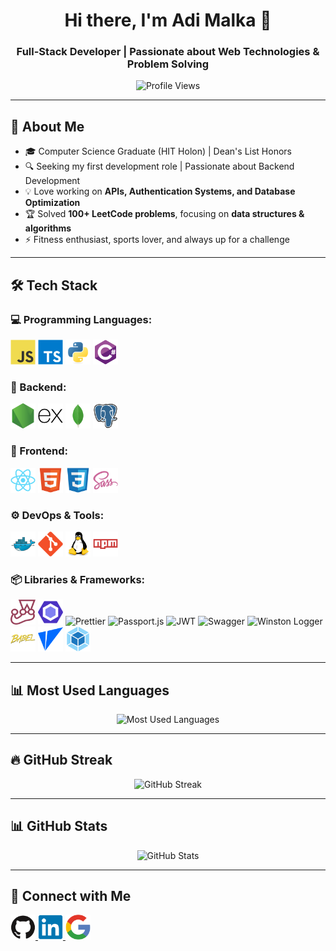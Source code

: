 <h1 align="center">Hi there, I'm Adi Malka 👋</h1>
<h3 align="center">Full-Stack Developer | Passionate about Web Technologies & Problem Solving</h3>

<p align="center">
  <img src="https://komarev.com/ghpvc/?username=adimalka14&label=Profile%20Views&color=blue&style=flat" alt="Profile Views" />
</p>

---

## 🚀 About Me
- 🎓 Computer Science Graduate (HIT Holon) | Dean's List Honors  
- 🔍 Seeking my first development role | Passionate about Backend Development  
- 💡 Love working on **APIs, Authentication Systems, and Database Optimization**  
- 🏆 Solved **100+ LeetCode problems**, focusing on **data structures & algorithms**  
- ⚡ Fitness enthusiast, sports lover, and always up for a challenge  

---

## 🛠️ Tech Stack

### 💻 Programming Languages:
<p align="left">
  <img src="https://raw.githubusercontent.com/devicons/devicon/master/icons/javascript/javascript-original.svg" alt="JavaScript" width="40" height="40"/> 
  <img src="https://raw.githubusercontent.com/devicons/devicon/master/icons/typescript/typescript-original.svg" alt="TypeScript" width="40" height="40"/> 
  <img src="https://raw.githubusercontent.com/devicons/devicon/master/icons/python/python-original.svg" alt="Python" width="40" height="40"/>
  <img src="https://raw.githubusercontent.com/devicons/devicon/master/icons/csharp/csharp-original.svg" alt="C#" width="40" height="40"/>
</p>

### 🔹 Backend:
<p align="left">
  <img src="https://raw.githubusercontent.com/devicons/devicon/master/icons/nodejs/nodejs-original.svg" alt="Node.js" width="40" height="40"/> 
  <img src="https://raw.githubusercontent.com/devicons/devicon/master/icons/express/express-original.svg" alt="Express.js" width="40" height="40"/> 
  <img src="https://raw.githubusercontent.com/devicons/devicon/master/icons/mongodb/mongodb-original.svg" alt="MongoDB" width="40" height="40"/>
  <img src="https://raw.githubusercontent.com/devicons/devicon/master/icons/postgresql/postgresql-original.svg" alt="PostgreSQL" width="40" height="40"/> 
</p>

### 🎨 Frontend:
<p align="left">
  <img src="https://raw.githubusercontent.com/devicons/devicon/master/icons/react/react-original.svg" alt="React" width="40" height="40"/>
  <img src="https://raw.githubusercontent.com/devicons/devicon/master/icons/html5/html5-original.svg" alt="HTML5" width="40" height="40"/> 
  <img src="https://raw.githubusercontent.com/devicons/devicon/master/icons/css3/css3-original.svg" alt="CSS3" width="40" height="40"/> 
  <img src="https://raw.githubusercontent.com/devicons/devicon/master/icons/sass/sass-original.svg" alt="SASS" width="40" height="40"/> 
</p>

### ⚙️ DevOps & Tools:
<p align="left">
  <img src="https://raw.githubusercontent.com/devicons/devicon/master/icons/docker/docker-original.svg" alt="Docker" width="40" height="40"/>
  <img src="https://raw.githubusercontent.com/devicons/devicon/master/icons/git/git-original.svg" alt="Git" width="40" height="40"/>
  <img src="https://raw.githubusercontent.com/devicons/devicon/master/icons/linux/linux-original.svg" alt="Linux" width="40" height="40"/>
  <img src="https://raw.githubusercontent.com/devicons/devicon/master/icons/npm/npm-original-wordmark.svg" alt="NPM" width="40" height="40"/>
</p>

### 📦 Libraries & Frameworks:
<p align="left">
  <img src="https://raw.githubusercontent.com/devicons/devicon/master/icons/jest/jest-plain.svg" alt="Jest" width="40" height="40"/>
  <img src="https://raw.githubusercontent.com/devicons/devicon/master/icons/eslint/eslint-original.svg" alt="ESLint" width="40" height="40"/>
  <img src="https://raw.githubusercontent.com/simple-icons/simple-icons/master/icons/prettier.svg" alt="Prettier" width="40" height="40"/>
  <img src="https://raw.githubusercontent.com/simple-icons/simple-icons/master/icons/passport.svg" alt="Passport.js" width="40" height="40"/>
  <img src="https://raw.githubusercontent.com/simple-icons/simple-icons/master/icons/jsonwebtokens.svg" alt="JWT" width="40" height="40"/>
  <img src="https://raw.githubusercontent.com/simple-icons/simple-icons/master/icons/swagger.svg" alt="Swagger" width="40" height="40"/>
  <img src="https://raw.githubusercontent.com/simple-icons/simple-icons/master/icons/winston.svg" alt="Winston Logger" width="40" height="40"/>
  <img src="https://raw.githubusercontent.com/devicons/devicon/master/icons/babel/babel-original.svg" alt="Babel" width="40" height="40"/>
  <img src="https://raw.githubusercontent.com/devicons/devicon/master/icons/vite/vite-original.svg" alt="Vite" width="40" height="40"/>
  <img src="https://raw.githubusercontent.com/devicons/devicon/master/icons/webpack/webpack-original.svg" alt="Webpack" width="40" height="40"/>
</p>

---

## 📊 Most Used Languages
<p align="center">
  <img src="https://github-readme-stats.vercel.app/api/top-langs/?username=adimalka14&layout=compact&langs_count=6&theme=tokyonight&hide=jupyter%20notebook" alt="Most Used Languages" />
</p>

---

## 🔥 GitHub Streak
<p align="center">
  <img src="https://github-readme-streak-stats.herokuapp.com/?user=adimalka14&theme=tokyonight" alt="GitHub Streak" />
</p>

---

## 📊 GitHub Stats
<p align="center">
  <img src="https://github-readme-stats.vercel.app/api?username=adimalka14&show_icons=true&theme=tokyonight" alt="GitHub Stats" />
</p>

---

## 📌 Connect with Me
<p align="left">
  <a href="https://github.com/adimalka14" target="_blank">
    <img src="https://raw.githubusercontent.com/devicons/devicon/master/icons/github/github-original.svg" alt="GitHub" width="40" height="40"/>
  </a>
  <a href="https://linkedin.com/in/adimalka14" target="_blank">
    <img src="https://raw.githubusercontent.com/devicons/devicon/master/icons/linkedin/linkedin-original.svg" alt="LinkedIn" width="40" height="40"/>
  </a>
  <a href="mailto:adimalka14@gmail.com">
    <img src="https://raw.githubusercontent.com/devicons/devicon/master/icons/google/google-original.svg" alt="Email" width="40" height="40"/>
  </a>
</p>
